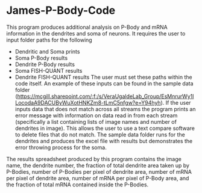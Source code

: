 # James-P-Body-Code
This program produces additional analysis on P-Body and mRNA information in the dendrites and soma of neurons. It requires the user to input folder paths for the following
  - Dendritic and Soma prints
  - Soma P-Body results
  - Dendrite P-Body results
  - Soma FISH-QUANT results
  - Dendrite FISH-QUANT results
The user must set these paths within the code itself. An example of these inputs can be found in the sample data folder (https://mcgill.sharepoint.com/:f:/s/VeraUgaldeLab_Group/EsMnrurWy1lLocodaA9DACUByWuXotHNKZm8-tLmC5nfgw?e=Y94hyh). If the user inputs data that does not match across all streams the program prints an error message with information on data read in from each stream (specifically a list containing lists of image names and number of dendrites in image). This allows the user to use a text compare software to delete files that do not match. The sample data folder runs for the dendrites and produces the excel file with results but demonstrates the error throwing process for the soma.

The results spreadsheet produced by this program contains the image name, the dendrite number, the fraction of total dendrite area taken up by P-Bodies, number of P-Bodies per pixel of dendrite area, number of mRNA per pixel of dendrite area, number of mRNA per pixel of P-Body area, and the fraction of total mRNA contained inside the P-Bodies.

